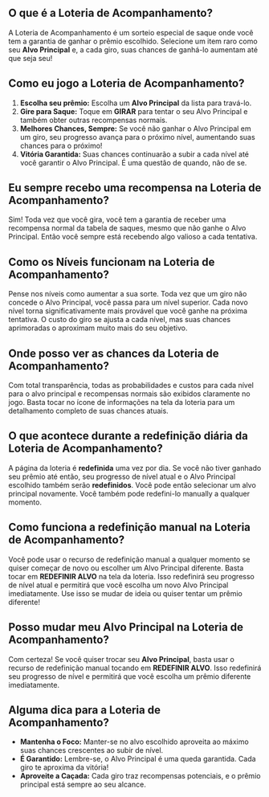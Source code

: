 ## O que é a Loteria de Acompanhamento?
A Loteria de Acompanhamento é um sorteio especial de saque onde você tem a garantia de ganhar o prêmio escolhido. Selecione um item raro como seu **Alvo Principal** e, a cada giro, suas chances de ganhá-lo aumentam até que seja seu!

## Como eu jogo a Loteria de Acompanhamento?
1. **Escolha seu prêmio:** Escolha um **Alvo Principal** da lista para travá-lo.
2. **Gire para Saque:** Toque em **GIRAR** para tentar o seu Alvo Principal e também obter outras recompensas normais.
3. **Melhores Chances, Sempre:** Se você não ganhar o Alvo Principal em um giro, seu progresso avança para o próximo nível, aumentando suas chances para o próximo!
4. **Vitória Garantida:** Suas chances continuarão a subir a cada nível até você garantir o Alvo Principal. É uma questão de quando, não de se.

## Eu sempre recebo uma recompensa na Loteria de Acompanhamento?
Sim! Toda vez que você gira, você tem a garantia de receber uma recompensa normal da tabela de saques, mesmo que não ganhe o Alvo Principal. Então você sempre está recebendo algo valioso a cada tentativa.

## Como os Níveis funcionam na Loteria de Acompanhamento?
Pense nos níveis como aumentar a sua sorte. Toda vez que um giro não concede o Alvo Principal, você passa para um nível superior. Cada novo nível torna significativamente mais provável que você ganhe na próxima tentativa. O custo do giro se ajusta a cada nível, mas suas chances aprimoradas o aproximam muito mais do seu objetivo.

## Onde posso ver as chances da Loteria de Acompanhamento?
Com total transparência, todas as probabilidades e custos para cada nível para o alvo principal e recompensas normais são exibidos claramente no jogo. Basta tocar no ícone de informações na tela da loteria para um detalhamento completo de suas chances atuais.

## O que acontece durante a redefinição diária da Loteria de Acompanhamento?
A página da loteria é **redefinida** uma vez por dia. Se você não tiver ganhado seu prêmio até então, seu progresso de nível atual e o Alvo Principal escolhido também serão **redefinidos**. Você pode então selecionar um alvo principal novamente. Você também pode redefini-lo manually a qualquer momento.

## Como funciona a redefinição manual na Loteria de Acompanhamento?
Você pode usar o recurso de redefinição manual a qualquer momento se quiser começar de novo ou escolher um Alvo Principal diferente. Basta tocar em **REDEFINIR ALVO** na tela da loteria. Isso redefinirá seu progresso de nível atual e permitirá que você escolha um novo Alvo Principal imediatamente. Use isso se mudar de ideia ou quiser tentar um prêmio diferente!

## Posso mudar meu Alvo Principal na Loteria de Acompanhamento?
Com certeza! Se você quiser trocar seu **Alvo Principal**, basta usar o recurso de redefinição manual tocando em **REDEFINIR ALVO**. Isso redefinirá seu progresso de nível e permitirá que você escolha um prêmio diferente imediatamente.

## Alguma dica para a Loteria de Acompanhamento?
- **Mantenha o Foco:** Manter-se no alvo escolhido aproveita ao máximo suas chances crescentes ao subir de nível.
- **É Garantido:** Lembre-se, o Alvo Principal é uma queda garantida. Cada giro te aproxima da vitória!
- **Aproveite a Caçada:** Cada giro traz recompensas potenciais, e o prêmio principal está sempre ao seu alcance. 